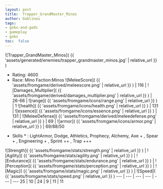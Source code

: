 ```yaml
---
layout: post
title:  Trapper_GrandMaster_Minos
author: Goblinou
tags:
- gobs-and-gods
- gameplay
- gobs
toc:  false
---
```


![Trapper_GrandMaster_Minos]( {{ 'assets/generated/enemies/trapper_grandmaster_minos.jpg' | relative_url }} )
- Rating: 4600
- Race: Mino  Faction:Minos
![MeleeScore]( {{ 'assets/fromgame/derived/meleescore.png' | relative_url }} ) | 116 | ![Damages_Multiplier]( {{ 'assets/fromgame/derived/damages_multiplier.png' | relative_url }} ) | 26-66 | ![range]( {{ 'assets/fromgame/icons/range.png' | relative_url }} ) | 1
![health]( {{ 'assets/fromgame/icons/health.png' | relative_url }} ) | 131 | ![essence]( {{ 'assets/fromgame/icons/essence.png' | relative_url }} ) | 131 | ![MeleeDefense]( {{ 'assets/fromgame/derived/meleedefense.png' | relative_url }} ) | 69 | ![armor]( {{ 'assets/fromgame/icons/armor.png' | relative_url }} ) | 69/88/50
* Skills * : LightArmor, Dodge, Athletics, Prophecy, Alchemy, Axe + , Spear + , Engineering + , Sprint ++ , Trap +++ 

![Strength]( {{ 'assets/fromgame/stats/strength.png' | relative_url }} ) | ![Agility]( {{ 'assets/fromgame/stats/agility.png' | relative_url }} ) | ![Endurance]( {{ 'assets/fromgame/stats/endurance.png' | relative_url }} ) | ![Perception]( {{ 'assets/fromgame/stats/perception.png' | relative_url }} ) | ![Magic]( {{ 'assets/fromgame/stats/magic.png' | relative_url }} ) | ![Speed]( {{ 'assets/fromgame/stats/speed.png' | relative_url }} )
--- | --- | --- | --- | --- | ---
25 | 10 | 24 | 9 | 11 | 11
